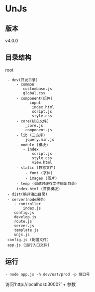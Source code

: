 # UnJs
## 版本
v4.0.0

## 目录结构

 root

     - dev(开发目录)
         - common
            custombase.js
            global.css
         - component(组件)
             - input
                index.html
                script.js
                style.css
         - core(核心文件)
             _core.js
             component.js
         - lib (三方库)
             jquery.min.js
         - module (模块)
            - index
                script.js
                style.css
                view.html
         - static (静态文件)
             - font (字体)
             - images (图片)
         - temp (调试时缓存文件输出目录)
         index.html (首页模板)
     - dist(编译输出目录)
     - server(node服务)
        - controller
            index.js
        config.js
        develop.js
        route.js
        server.js
        template.js
        unjs.js
     config.js (配置文件)
     app.js (运行入口文件)

## 运行

    - node app.js -h dev/uat/prod -p 端口号


访问‘http://localhost:3000?’ + 参数